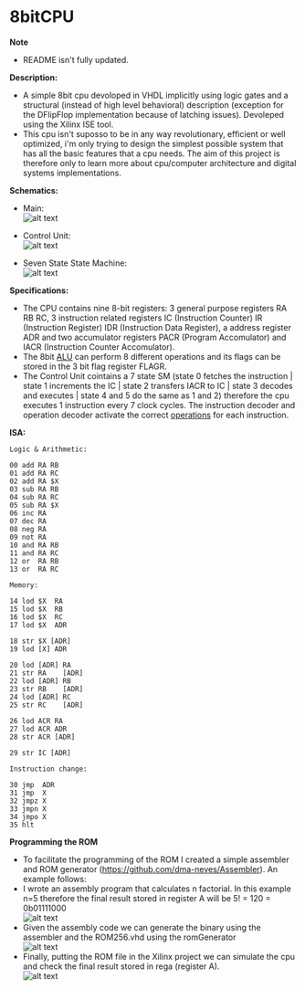 # 8bitCPU

**Note**
  - README isn't fully updated.

**Description:**
  - A simple 8bit cpu devoloped in VHDL implicitly using logic gates and a structural (instead of high level behavioral) description (exception for the DFlipFlop implementation because of latching issues). Devoleped using the Xilinx ISE tool.
  - This cpu isn't suposso to be in any way revolutionary, efficient or well optimized, i'm only trying to design the simplest possible system that has all the basic features that a cpu needs. The aim of this project is therefore only to learn more about cpu/computer architecture and digital systems implementations.

**Schematics:**
  - Main:
  <br/>![alt text](https://github.com/dma-neves/8bitCPU/blob/main/other/cpu.png)

  - Control Unit:
  <br/>![alt text](https://github.com/dma-neves/8bitCPU/blob/main/other/CU.png)
  
  - Seven State State Machine:
  </br>![alt text](https://github.com/dma-neves/8bitCPU/blob/main/other/seven_state_sm.png)

**Specifications:**
  - The CPU contains nine 8-bit registers: 3 general purpose registers RA RB RC, 3 instruction related registers IC (Instruction Counter) IR (Instruction Register) IDR (Instruction Data Register), a address register ADR and two accumulator registers PACR (Program Accomulator) and IACR (Instruction Counter Accomulator).
  - The 8bit [ALU](https://github.com/dma-neves/VHDL_ALU) can perform 8 different operations and its flags can be stored in the 3 bit flag register FLAGR.
  - The Control Unit cointains a 7 state SM (state 0 fetches the instruction | state 1 increments the IC | state 2 transfers IACR to IC | state 3 decodes and executes | state 4 and 5 do the same as 1 and 2) therefore the cpu executes 1 instruction every 7 clock cycles. The instruction decoder and operation decoder activate the correct [operations](https://github.com/dma-neves/8bitCPU/blob/main/other/instruction_outputs/instructionOutputs.txt) for each instruction.
  
**ISA:**

	Logic & Arithmetic:

	00 add RA RB
	01 add RA RC
	02 add RA $X
	03 sub RA RB
	04 sub RA RC
	05 sub RA $X
	06 inc RA
	07 dec RA
	08 neg RA
	09 not RA
	10 and RA RB
	11 and RA RC
	12 or  RA RB
	13 or  RA RC

	Memory:

	14 lod $X  RA 
	15 lod $X  RB
	16 lod $X  RC
	17 lod $X  ADR

	18 str $X [ADR]
	19 lod [X] ADR

	20 lod [ADR] RA
	21 str RA    [ADR]
	22 lod [ADR] RB
	23 str RB    [ADR]
	24 lod [ADR] RC
	25 str RC    [ADR]

	26 lod ACR RA
	27 lod ACR ADR
	28 str ACR [ADR]

	29 str IC [ADR]

	Instruction change:

	30 jmp  ADR
	31 jmp  X
	32 jmpz X
	33 jmpn X
	34 jmpo X
	35 hlt


**Programming the ROM**
  - To facilitate the programming of the ROM I created a simple assembler and ROM generator (https://github.com/dma-neves/Assembler). An example follows:
  - I wrote an assembly program that calculates n factorial. In this example n=5 therefore the final result stored in register A will be 5! = 120 = 0b01111000
  <br/>![alt text](https://github.com/dma-neves/8bitCPU/blob/main/other/example/factorialProgram.png)
  - Given the assembly code we can generate the binary using the assembler and the ROM256.vhd using the romGenerator
  <br/>![alt text](https://github.com/dma-neves/8bitCPU/blob/main/other/example/factorialBinary.png)
  - Finally, putting the ROM file in the Xilinx project we can simulate the cpu and check the final result stored in rega (register A).
  <br/>![alt text](https://github.com/dma-neves/8bitCPU/blob/main/other/example/factorialSimulatedResult.png)
